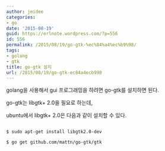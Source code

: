 ```yaml
---
author: jeidee
categories:
- go
date: '2015-08-19'
guid: https://erlnote.wordpress.com/?p=556
id: 556
permalink: /2015/08/19/go-gtk-%ec%84%a4%ec%b9%98/
tags:
- golang
- gtk
title: go-gtk 설치
url: /2015/08/19/go-gtk-ec84a4ecb998
---
```


golang을 사용해서 gui 프로그래밍을 하려면 go-gtk를 설치하면 된다.
  
go-gtk는 libgtk+ 2.0을 필요로 하는데,
  
ubuntu에서 libgtk+ 2.0은 다음과 같이 설치할 수 있다.

```
  
$ sudo apt-get install libgtk2.0-dev
  
$ go get github.com/mattn/go-gtk/gtk
  
```